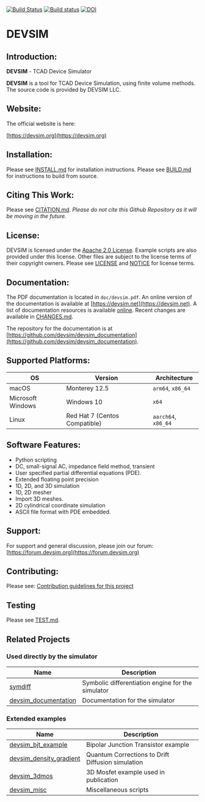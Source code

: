 [![Build Status](https://travis-ci.org/devsim/devsim.svg?branch=master)](https://travis-ci.org/devsim/m)
[![Build status](https://ci.appveyor.com/api/projects/status/github/devsim/devsim?branch=master&svg=ue)](https://ci.appveyor.com/project/devsim/devsim)
[![DOI](https://joss.theoj.org/papers/10.21105/joss.03898/status.svg)](https://doi.org/10.21105/joss.03898)

# DEVSIM

## Introduction:
**DEVSIM** - TCAD Device Simulator

**DEVSIM** is a tool for TCAD Device Simulation, using finite volume methods.  The source code is provided by DEVSIM LLC.

## Website:

The official website is here:

[https://devsim.org](https://devsim.org)

## Installation:

Please see [INSTALL.md](INSTALL.md) for installation instructions.  Please see [BUILD.md](BUILD.md) for instructions to build from source.

## Citing This Work:

Please see [CITATION.md](CITATION.md).  *Please do not cite this Github Repository as it will be moving in the future.*

## License:

DEVSIM is licensed under the [Apache 2.0 License](https://www.apache.org/licenses/LICENSE-2.0.html).  Example scripts are also provided under this license.  Other files are subject to the license terms of their copyright owners.
Please see [LICENSE](LICENSE) and [NOTICE](NOTICE) for license terms.

## Documentation:

The PDF documentation is located in ``doc/devsim.pdf``.  An online version of the documentation is available at [https://devsim.net](https://devsim.net).  A list of documentation resources is available [online](https://devsim.org/introduction.html#documentation).  Recent changes are available in [CHANGES.md](CHANGES.md).

The repository for the documentation is at [https://github.com/devsim/devsim_documentation](https://github.com/devsim/devsim_documentation).

## Supported Platforms:

| OS | Version | Architecture |
| --- | --- | --- |
| macOS | Monterey 12.5 | `arm64`, `x86_64` |
| Microsoft Windows | Windows 10 | `x64` |
| Linux | Red Hat 7 (Centos Compatible) | `aarch64`, `x86_64` |


## Software Features:
* Python scripting 
* DC, small-signal AC, impedance field method, transient
* User specified partial differential equations (PDE).
* Extended floating point precision
* 1D, 2D, and 3D simulation
* 1D, 2D mesher
* Import 3D meshes.
* 2D cylindrical coordinate simulation
* ASCII file format with PDE embedded.

## Support:

For support and general discussion, please join our forum:
[https://forum.devsim.org](https://forum.devsim.org)

## Contributing:

Please see:
[Contribution guidelines for this project](CONTRIBUTING.md)

## Testing

Please see [TEST.md](TEST.md).

## Related Projects

### Used directly by the simulator
| Name | Description |
| --- | --- |
| [symdiff](https://github.com/devsim/symdiff) | Symbolic differentiation engine for the simulator |
| [devsim_documentation](https://github.com/devsim/devsim_documentation) | Documentation for the simulator |

### Extended examples
| Name | Description |
| --- | --- |
| [devsim_bjt_example](https://github.com/devsim/devsim_bjt_example) | Bipolar Junction Transistor example |
| [devsim_density_gradient](https://github.com/devsim/devsim_density_gradient) | Quantum Corrections to Drift Diffusion simulation |
| [devsim_3dmos](https://github.com/devsim/devsim_3dmos) | 3D Mosfet example used in publication |
| [devsim_misc](https://github.com/devsim/devsim_misc) | Miscellaneous scripts |

